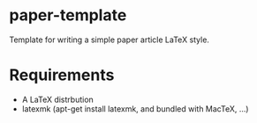 # paper-template

Template for writing a simple paper article LaTeX style.

# Requirements

-   A LaTeX distrbution
-   latexmk (apt-get install latexmk, and bundled with MacTeX, ...)
